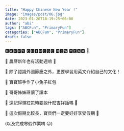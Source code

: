 ```yaml
---
title: "Happy Chinese New Year !"
image: "images/post/06.jpg"
date: 2023-01-20T18:19:25+06:00
author: "abi"
tags: ["ABCFun", "PrimaryFun"]
categories: ["ABCFun", "PrimaryFun"]
draft: false
---
```


🅷🅰🅿🅿🆈 🅲🅷🅸🅽🅴🆂🅴 🅽🅴🆆 🆈🅴🅰🆁 🐰

🔸 農曆新年也有活動週唷 🧨

🔸 除了認識外國節慶之外，更要學習用英文介紹自己的文化！

🔸 寶寶班手作了小兔子紅包

🔸 哥哥姊姊班讀了讀本

🔸 還記得領紅包時要說什麼吉祥話嗎 🧧

🔸 這次假期比較長，寶貝們一定要好好享受假期 🧸

(以及完成寒假作業唷 😉)